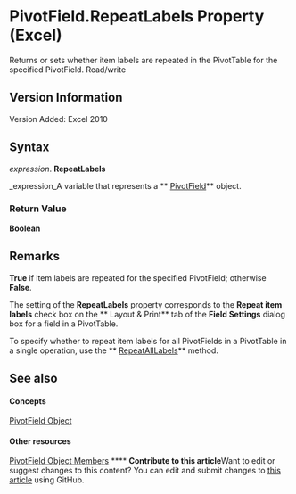 
# PivotField.RepeatLabels Property (Excel)

Returns or sets whether item labels are repeated in the PivotTable for the specified PivotField. Read/write


## Version Information

Version Added: Excel 2010 


## Syntax

 _expression_. **RepeatLabels**

 _expression_A variable that represents a  ** [PivotField](52784960-e2da-b43a-1e37-2d4dae61c6d8.md)** object.


### Return Value

 **Boolean**


## Remarks

 **True** if item labels are repeated for the specified PivotField; otherwise **False**.

The setting of the  **RepeatLabels** property corresponds to the **Repeat item labels** check box on the ** Layout &amp; Print** tab of the **Field Settings** dialog box for a field in a PivotTable.

To specify whether to repeat item labels for all PivotFields in a PivotTable in a single operation, use the  ** [RepeatAllLabels](4ca1a7fa-4db6-20da-e37b-37445fee30cf.md)** method.


## See also


#### Concepts


 [PivotField Object](52784960-e2da-b43a-1e37-2d4dae61c6d8.md)
#### Other resources


 [PivotField Object Members](4a6ea12a-072c-a386-c855-7bf5f6eadd46.md)
****   **Contribute to this article**Want to edit or suggest changes to this content? You can edit and submit changes to  [this article](https://github.com/jhershey00/VBA_Excel_Test/OpenXMLCon/articles/abc7e5f7-4633-38b3-d5a8-41bfa463077d.md) using GitHub.

